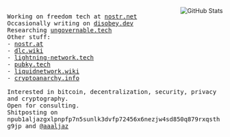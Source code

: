 <img src="https://github-readme-stats.vercel.app/api?username=aljazceru&count_private=true&show_icons=true&bg_color=ffffff00&text_color=666666&&hide_border=true"  alt="GitHub Stats" align="right" />
<p align="left">
  <samp>
    Working on freedom tech at <a href="https://nostr.net">nostr.net</a><br>
    Occasionally writing on <a href="https://disobey.dev">disobey.dev</a><br>
    Researching <a href="https://ungovernable.tech">ungovernable.tech</a><br>
    Other stuff:<br>
    - <a href="https://nostr.at">nostr.at</a> <br>
    - <a href="https://dlc.wiki">dlc.wiki</a> <br>
    - <a href="https://lightning-network.tech/">lightning-network.tech</a><br>
    - <a href="https://pubky.tech/">pubky.tech</a><br>
    - <a href="https://liquidnetwork.wiki/">liquidnetwork.wiki</a><br>
    - <a href="https://cryptoanarchy.info/">cryptoanarchy.info</a><br><br>
    Interested in bitcoin, decentralization, security, privacy and cryptography.<br>
    Open for consulting. <br>
    Shitposting on npub1aljazgxlpnpfp7n5sunlk3dvfp72456x6nezjw4sd850q879rxqsthg9jp and <a href="https://twitter.com/aaaljaz">@aaaljaz</a><br>
  </samp>
</p>

